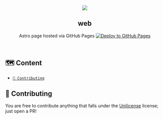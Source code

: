 <div align="center">
  
<img src="https://github.com/user-attachments/assets/98d2b4b7-5a96-4bce-ac58-0a4a3f597807" />

<h2> web </h2>

Astro page hosted via GitHub Pages
[![Deploy to GitHub Pages](https://github.com/betterhush/betterhush.github.io/actions/workflows/deploy.yml/badge.svg)](https://github.com/betterhush/betterhush.github.io/actions/workflows/deploy.yml)
<br/><br/><br/>
</div>

## 🗺️ Content

- [<code>🔨 Contributing</code>](#-contributing)

## 🔨 Contributing
You are free to contribute anything that falls under the [Unilicense](https://choosealicense.com/licenses/unlicense/) license; just open a PR!
